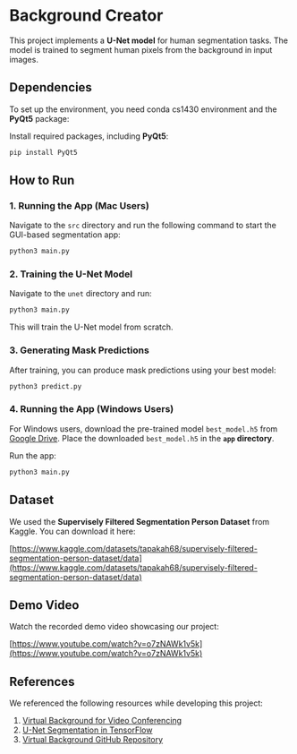 # Background Creator

This project implements a **U-Net model** for human segmentation tasks. The model is trained to segment human pixels from the background in input images.

## Dependencies

To set up the environment, you need conda cs1430 environment and the **PyQt5** package:

Install required packages, including **PyQt5**:

```bash
pip install PyQt5
```

## How to Run

### 1. Running the App (Mac Users)

Navigate to the `src` directory and run the following command to start the GUI-based segmentation app:

```bash
python3 main.py
```

### 2. Training the U-Net Model

Navigate to the `unet` directory and run:

```bash
python3 main.py
```

This will train the U-Net model from scratch.

### 3. Generating Mask Predictions

After training, you can produce mask predictions using your best model:

```bash
python3 predict.py
```

### 4. Running the App (Windows Users)

For Windows users, download the pre-trained model `best_model.h5` from [Google Drive](https://drive.google.com/file/d/1WPb1snFzzM_nzwEHY5uBYX_ZwO0wQdFC/view?usp=sharing). Place the downloaded `best_model.h5` in the **`app` directory**.

Run the app:

```bash
python3 main.py
```

## Dataset

We used the **Supervisely Filtered Segmentation Person Dataset** from Kaggle. You can download it here:

[https://www.kaggle.com/datasets/tapakah68/supervisely-filtered-segmentation-person-dataset/data](https://www.kaggle.com/datasets/tapakah68/supervisely-filtered-segmentation-person-dataset/data)

## Demo Video

Watch the recorded demo video showcasing our project:

[https://www.youtube.com/watch?v=o7zNAWk1v5k](https://www.youtube.com/watch?v=o7zNAWk1v5k)

## References

We referenced the following resources while developing this project:

1. [Virtual Background for Video Conferencing](https://towardsdatascience.com/virtual-background-for-video-conferencing-using-machine-learning-dfba17d90aa9)
2. [U-Net Segmentation in TensorFlow](https://idiotdeveloper.com/unet-segmentation-in-tensorflow/)
3. [Virtual Background GitHub Repository](https://github.com/Volcomix/virtual-background?tab=readme-ov-file)
